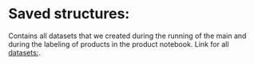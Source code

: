 # Saved structures: 
Contains all datasets that we created during the running of the main and during the labeling of products in the product notebook. Link for all [datasets:](https://drive.google.com/drive/folders/105Wt4yOG6wWB9nhq2QOGGY8JKT2J1ENV?usp=sharing).
